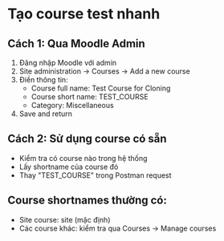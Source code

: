 # Tạo course test nhanh

## Cách 1: Qua Moodle Admin
1. Đăng nhập Moodle với admin
2. Site administration → Courses → Add a new course
3. Điền thông tin:
   - Course full name: Test Course for Cloning
   - Course short name: TEST_COURSE
   - Category: Miscellaneous
4. Save and return

## Cách 2: Sử dụng course có sẵn
- Kiểm tra có course nào trong hệ thống
- Lấy shortname của course đó
- Thay "TEST_COURSE" trong Postman request

## Course shortnames thường có:
- Site course: site (mặc định)
- Các course khác: kiểm tra qua Courses → Manage courses